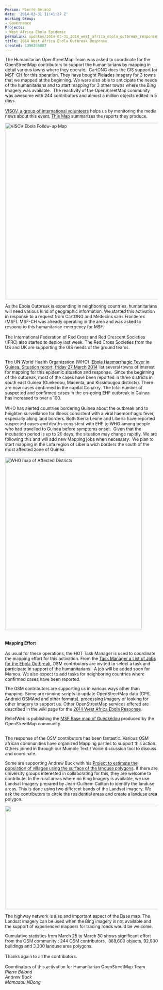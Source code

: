 ```yaml
---
Person: Pierre Béland
date: '2014-03-31 11:41:27 Z'
Working Group:
- Governance
Projects:
- West Africa Ebola Epidemic
permalink: updates/2014-03-31_2014_west_africa_ebola_outbreak_response
title: 2014 West Africa Ebola Outbreak Response
created: 1396266087
---
```

<p id="yui_3_13_0_1_1396261992659_9891">The Humanitarian OpenStreetMap Team was asked to coordinate for the OpenStreetMap contributors to support the humanitarians by mapping in detail various towns where they operate.&nbsp; CartONG does the GIS support for MSF-CH for this operation. They have bought Pleiades imagery for 3 towns that we mapped at the beginning. We were also able to anticipate the needs of the humanitarians and to start mapping for 3 other towns where the Bing Imagery was available.&nbsp; The reactivity of the OpenStreetMap community was awesome with 244 contributors and almost a million objects edited in 5 days.<br><br><a href="https://twitter.com/VISOV1">VISOV, a group of international volunteers</a> helps us by monitoring the media news about this event. <a href="http://umap.openstreetmap.fr/fr/map/esov-suivi-epidemie-ebola_6356#6/8.907/-9.240">This Map</a> summarizes the reports they produce.</p><p id="yui_3_13_0_1_1396261992659_9890"><img id="yui_3_13_0_1_1396261992659_9889" src="http://hot.openstreetmap.org/sites/default/files/visov-suivi-epidemie-ebola.png" alt="VISOV Ebola Follow-up Map" style="width:627px;height:582px"></p><p id="yui_3_13_0_1_1396261992659_9888">As the Ebola Outbreak is expanding in neighboring countries, humanitarians will need various kind of geographic information. We started this activation in response to a request from CartONG and Médecins sans Frontières (MSF). MSF-CH was already operating in the area and was asked to respond to this humanitarian emergency for MSF.<br><br>The International Federation of Red Cross and Red Crescent Societies (IFRC) also started to deploy last week. The Red Cross Societies from the US and UK are supporting the GIS needs of the ground teams.<img id="yui_3_13_0_1_1396261992659_9887" src="http://hot.openstreetmap.org/sites/default/files/msf-suisse-ebola-2.png" alt=""><br><br></p><p id="yui_3_13_0_1_1396261992659_9885">The UN World Health Organization (WHO)&nbsp; <a href="http://www.afro.who.int/en/clusters-a-programmes/dpc/epidemic-a-%20%20pandemic-alert-and-response/outbreak-news/4069-ebola-haemorrhagic-%20%20feverguinea-27-march-2014.html">Ebola Haemorrhagic Fever in Guinea, Situation report, friday 27 March 2014</a> list several towns of interest for mapping for this epidemic situation and response.&nbsp; Since the beginning of the outbreak, most of the cases have been reported in three districts in south east Guinea (Guekedou, Macenta, and Kissidougou districts). There are now cases confirmed in the capital Conakry. The total number of suspected and confirmed cases in the on-going EHF outbreak in Guinea has increased to over a 100.<br><br>WHO has alerted countries bordering Guinea about the outbreak and to heighten surveillance for illness consistent with a viral haemorrhagic fever, especially along land borders. Both Sierra Leone and Liberia have reported suspected cases and deaths consistent with EHF to WHO among people who had travelled to Guinea before symptoms onset.&nbsp; Given that the incubation period is up to 20 days, the situation may change rapidly. We are following this and will add new Mapping jobs when necessary.&nbsp; We plan to start mapping in the Lofa region of Liberia wich borders the south of the most affected zone of Guinea.<br><br><img id="yui_3_13_0_1_1396261992659_9886" src="http://hot.openstreetmap.org/sites/default/files/afro-who-int-affected-dstricts-ebola.png" alt="WHO map of Affected Districts" style="width:450px;height:571px"><br><br><br><strong>Mapping Effort</strong><br><br>As usual for these operations, the HOT Task Manager is used to coordinate the mapping effort for this activation. From the <a href="http://tasks.hotosm.org/#all/Ebola">Task Manager a List of Jobs for the Ebola Outbreak</a>, OSM contributors are invited to select a task and participate in support of the humanitarians.&nbsp; A job will be added soon for Mamou. We also expect to add tasks for neighboring countries where confirmed cases have been reported.</p><p>The OSM contributors are supporting us in various ways other than mapping. Some are running scripts to update OpenStreetMap data (GPS, Android OSMAnd and other formats), processing Imagery or looking for other Imagery to support us. Other OpenStreetMap services offered are described in the wiki page for the <a href="https://wiki.openstreetmap.org/wiki/2014_West_Africa_Ebola_Response">2014 West Africa Ebola Response</a>.</p><p>ReliefWeb is publishing the <a href="http://reliefweb.int/map/guinea/guinea-gu-ck-dou-base-map">MSF Base map of Guéckédou</a> produced by the OpenStreetMap community.</p><p id="yui_3_13_0_1_1396261992659_9884"><br>The response of the OSM contributors has been fantastic. Various OSM african communities have organized Mapping parties to support this action. Others joined in through our Mumble Text / Voice discussion tool to discuss and coordinate.</p><p id="yui_3_13_0_1_1396261992659_9882">Some are supporting Andrew Buck with his <a id="yui_3_13_0_1_1396261992659_9883" href="http://www.openstreetmap.org/user/AndrewBuck/diary/21465">Project to estimate the population of villages using the surface of the landuse polygons</a>. If there are university groups interested in collaborating for this, they are welcome to contribute. In the rural areas where no Bing Imagery is available, we use Landsat Imagery prepared by Jean-Guilhem Cailton to identify the landuse areas. This is done using two different bands of the Landsat imagery. We ask the contributors to circle the residential areas and create a landuse area polygon.&nbsp;</p><p id="yui_3_13_0_1_1396261992659_9881"><img id="yui_3_13_0_1_1396261992659_9880" src="http://i.imgur.com/RdXeKqc.png" alt="" style="width:583px;height:341px"></p><p>The highway network is also and important aspect of the Base map. The Landsat imagery can be used when the Bing imagery is not available and the support of experienced mappers for tracing roads would be welcome.</p><p>Cumulative statistics from March 25 to March 30 shows significant effort from the OSM community : 244 OSM contributors,&nbsp; 888,600 objects, 92,900 buildings and 3,300 landuse area polygons.<br><br>Thanks again to all the contributors.<br><br>Coordinators of this activation for Humanitarian OpenStreetMap Team<br><em>Pierre Béland</em><br><em id="yui_3_13_0_1_1396261992659_9875">Andrew Buck<br></em><em>Mamadou NDong</em></p>
